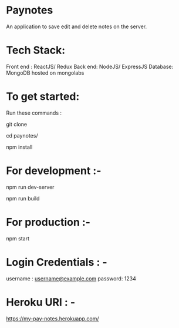 # Paynotes
An application to save edit and delete notes on the server.

# Tech Stack:

Front end : ReactJS/ Redux
Back end: NodeJS/ ExpressJS
Database: MongoDB hosted on mongolabs

# To get started:

Run these commands :

git clone <repo>

cd paynotes/

npm install

# For development :- 

npm run dev-server

npm run build

# For production :-

npm start

# Login Credentials : -

username : username@example.com
password: 1234

# Heroku URl : -

https://my-pay-notes.herokuapp.com/

